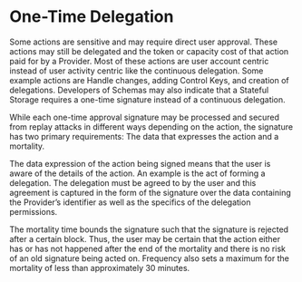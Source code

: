 # One-Time Delegation

Some actions are sensitive and may require direct user approval. These actions may still be delegated and the token or capacity cost of that action paid for by a Provider.
Most of these actions are user account centric instead of user activity centric like the continuous delegation.
Some example actions are Handle changes, adding Control Keys, and creation of delegations.
Developers of Schemas may also indicate that a Stateful Storage requires a one-time signature instead of a continuous delegation.

While each one-time approval signature may be processed and secured from replay attacks in different ways depending on the action, the signature has two primary requirements: The data that expresses the action and a mortality.

The data expression of the action being signed means that the user is aware of the details of the action.
An example is the act of forming a delegation.
The delegation must be agreed to by the user and this agreement is captured in the form of the signature over the data containing the Provider’s identifier as well as the specifics of the delegation permissions.

The mortality time bounds the signature such that the signature is rejected after a certain block.
Thus, the user may be certain that the action either has or has not happened after the end of the mortality and there is no risk of an old signature being acted on.
Frequency also sets a maximum for the mortality of less than approximately 30 minutes.
